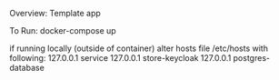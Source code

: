 Overview:
Template app

To Run:
docker-compose up

if running locally (outside of container) alter hosts file /etc/hosts with following:
127.0.0.1 service
127.0.0.1 store-keycloak
127.0.0.1 postgres-database
